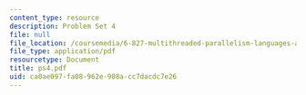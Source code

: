 ```yaml
---
content_type: resource
description: Problem Set 4
file: null
file_location: /coursemedia/6-827-multithreaded-parallelism-languages-and-compilers-fall-2002/ca0ae097fa08962e908acc7dacdc7e26_ps4.pdf
file_type: application/pdf
resourcetype: Document
title: ps4.pdf
uid: ca0ae097-fa08-962e-908a-cc7dacdc7e26
---
```

